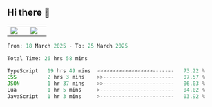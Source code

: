 ## Hi there 👋

<p align="center">
  <table align="center">
  <tr border="none">
  <td width="35%" align="center">
    <img  align="center"  src="http://github-profile-summary-cards.vercel.app/api/cards/stats?username=ricepunk&theme=github_dark" />
  </td>
    
  <td width="65%" align="center">
    <img  align="center"  src="http://github-profile-summary-cards.vercel.app/api/cards/profile-details?username=ricepunk&theme=github_dark" />
  </td>
  </tr>
  </table>
</p>

<!--START_SECTION:waka-->

```typescript
From: 18 March 2025 - To: 25 March 2025

Total Time: 26 hrs 58 mins

TypeScript   19 hrs 49 mins  >>>>>>>>>>>>>>>>>>-------   73.22 %
CSS          2 hrs 3 mins    >>-----------------------   07.57 %
JSON         1 hr 37 mins    >>-----------------------   06.03 %
Lua          1 hr 5 mins     >------------------------   04.02 %
JavaScript   1 hr 3 mins     >------------------------   03.92 %
```

<!--END_SECTION:waka-->
